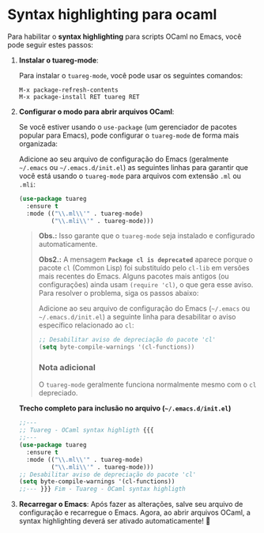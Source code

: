 # Syntax highlighting para ocaml

Para habilitar o **syntax highlighting** para scripts OCaml no Emacs, você pode seguir estes passos:

1. **Instalar o tuareg-mode**:

   Para instalar o `tuareg-mode`, você pode usar os seguintes comandos:

   ```emacs
   M-x package-refresh-contents
   M-x package-install RET tuareg RET
   ```

2. **Configurar o modo para abrir arquivos OCaml**:

   Se você estiver usando o `use-package` (um gerenciador de pacotes popular para Emacs), pode configurar o `tuareg-mode` de forma mais organizada:

   Adicione ao seu arquivo de configuração do Emacs (geralmente `~/.emacs` ou `~/.emacs.d/init.el`) as seguintes linhas para garantir que você está usando o `tuareg-mode` para arquivos com extensão `.ml` ou `.mli`:

   ```lisp
   (use-package tuareg
     :ensure t
     :mode (("\\.ml\\'" . tuareg-mode)
            ("\\.mli\\'" . tuareg-mode)))
   ```

   > **Obs.:** Isso garante que o `tuareg-mode` seja instalado e configurado automaticamente.
   >
   > **Obs2.:** A mensagem **`Package cl is deprecated`** aparece porque o pacote `cl` (Common Lisp) foi substituído pelo `cl-lib` em versões mais recentes do Emacs. Alguns pacotes mais antigos (ou configurações) ainda usam `(require 'cl)`, o que gera esse aviso. Para resolver o problema, siga os passos abaixo:
   >
   > Adicione ao seu arquivo de configuração do Emacs (`~/.emacs` ou `~/.emacs.d/init.el`) a seguinte linha para desabilitar o aviso específico relacionado ao `cl`:
   >
   > ```lisp
   > ;; Desabilitar aviso de depreciação do pacote 'cl'
   > (setq byte-compile-warnings '(cl-functions))
   > ```
   >
   > ### **Nota adicional**
   >
   > O `tuareg-mode` geralmente funciona normalmente mesmo com o `cl` depreciado.

   **Trecho completo para inclusão no arquivo (`~/.emacs.d/init.el`)**

   ```lisp
   ;;---
   ;; Tuareg - OCaml syntax highligth {{{
   ;;---
   (use-package tuareg
     :ensure t
     :mode (("\\.ml\\'" . tuareg-mode)
            ("\\.mli\\'" . tuareg-mode)))
   ;; Desabilitar aviso de depreciação do pacote 'cl'
   (setq byte-compile-warnings '(cl-functions))
   ;;--- }}} Fim - Tuareg - OCaml syntax highligth
   ```

3. **Recarregar o Emacs**: Após fazer as alterações, salve seu arquivo de configuração e recarregue o Emacs. Agora, ao abrir arquivos OCaml, a syntax highlighting deverá ser ativado automaticamente! 🎉
